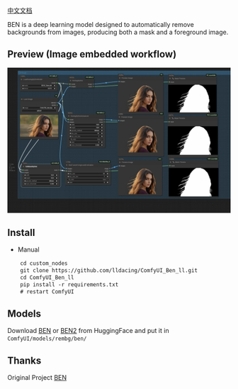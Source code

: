 [中文文档](README_CN.md)

BEN is a deep learning model designed to automatically remove backgrounds from images, producing both a mask and a foreground image.

## Preview (Image embedded workflow)
![save api extended](example/workflow_base.png)

## Install

- Manual
```shell
    cd custom_nodes
    git clone https://github.com/lldacing/ComfyUI_Ben_ll.git
    cd ComfyUI_Ben_ll
    pip install -r requirements.txt
    # restart ComfyUI
```
    

## Models
Download [BEN](https://huggingface.co/PramaLLC/BEN/resolve/main/BEN_Base.pth?download=true) or [BEN2](https://huggingface.co/PramaLLC/BEN2/resolve/main/BEN2_Base.pth?download=true) from HuggingFace and put it in `ComfyUI/models/rembg/ben/`


## Thanks

Original Project [BEN](https://huggingface.co/PramaLLC/BEN)



